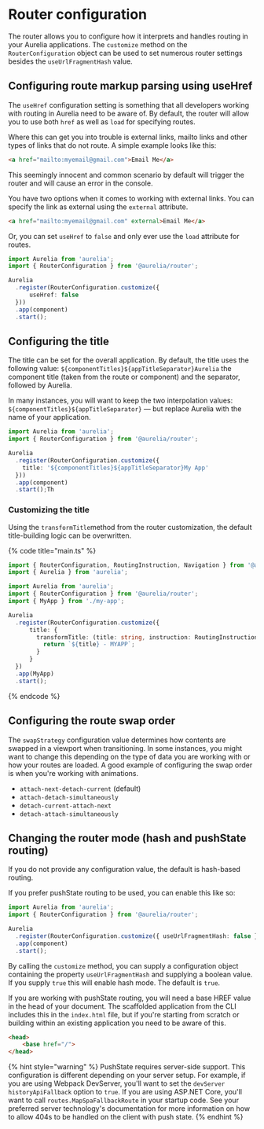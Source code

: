 # Router configuration

The router allows you to configure how it interprets and handles routing in your Aurelia applications. The `customize` method on the `RouterConfiguration` object can be used to set numerous router settings besides the `useUrlFragmentHash` value.

## Configuring route markup parsing using useHref

The `useHref` configuration setting is something that all developers working with routing in Aurelia need to be aware of. By default, the router will allow you to use both `href` as well as `load` for specifying routes.

Where this can get you into trouble is external links, mailto links and other types of links that do not route. A simple example looks like this:

```html
<a href="mailto:myemail@gmail.com">Email Me</a>
```

This seemingly innocent and common scenario by default will trigger the router and will cause an error in the console.

You have two options when it comes to working with external links. You can specify the link as external using the `external` attribute.

```html
<a href="mailto:myemail@gmail.com" external>Email Me</a>
```

Or, you can set `useHref` to `false` and only ever use the `load` attribute for routes.

```typescript
import Aurelia from 'aurelia';
import { RouterConfiguration } from '@aurelia/router'; 

Aurelia
  .register(RouterConfiguration.customize({
      useHref: false
  }))
  .app(component)
  .start();
```

## Configuring the title

The title can be set for the overall application. By default, the title uses the following value: `${componentTitles}${appTitleSeparator}Aurelia` the component title (taken from the route or component) and the separator, followed by Aurelia.

In many instances, you will want to keep the two interpolation values: `${componentTitles}${appTitleSeparator}` — but replace Aurelia with the name of your application.

```typescript
import Aurelia from 'aurelia';
import { RouterConfiguration } from '@aurelia/router'; 

Aurelia
  .register(RouterConfiguration.customize({ 
    title: '${componentTitles}${appTitleSeparator}My App'
  }))
  .app(component)
  .start();Th
```

### Customizing the title

Using the `transformTitle`method from the router customization, the default title-building logic can be overwritten.

{% code title="main.ts" %}
```typescript
import { RouterConfiguration, RoutingInstruction, Navigation } from '@aurelia/router';
import { Aurelia } from 'aurelia';

import Aurelia from 'aurelia';
import { RouterConfiguration } from '@aurelia/router';
import { MyApp } from './my-app';

Aurelia
  .register(RouterConfiguration.customize({
      title: {
        transformTitle: (title: string, instruction: RoutingInstruction, navigation: Navigation) => {
          return `${title} - MYAPP`;
        }
      }
  })
  .app(MyApp)
  .start();
```
{% endcode %}

## Configuring the route swap order

The `swapStrategy` configuration value determines how contents are swapped in a viewport when transitioning. In some instances, you might want to change this depending on the type of data you are working with or how your routes are loaded. A good example of configuring the swap order is when you're working with animations.

* `attach-next-detach-current` (default)
* `attach-detach-simultaneously`
* `detach-current-attach-next`
* `detach-attach-simultaneously`

## Changing the router mode (hash and pushState routing)

If you do not provide any configuration value, the default is hash-based routing.

If you prefer pushState routing to be used, you can enable this like so:

```typescript
import Aurelia from 'aurelia';
import { RouterConfiguration } from '@aurelia/router'; 

Aurelia
  .register(RouterConfiguration.customize({ useUrlFragmentHash: false }))
  .app(component)
  .start();
```

By calling the `customize` method, you can supply a configuration object containing the property `useUrlFragmentHash` and supplying a boolean value. If you supply `true` this will enable hash mode. The default is `true`.

If you are working with pushState routing, you will need a base HREF value in the head of your document. The scaffolded application from the CLI includes this in the `index.html` file, but if you're starting from scratch or building within an existing application you need to be aware of this.

```html
<head>
    <base href="/">
</head>
```

{% hint style="warning" %}
PushState requires server-side support. This configuration is different depending on your server setup. For example, if you are using Webpack DevServer, you'll want to set the `devServer` `historyApiFallback` option to `true`. If you are using ASP.NET Core, you'll want to call `routes.MapSpaFallbackRoute` in your startup code. See your preferred server technology's documentation for more information on how to allow 404s to be handled on the client with push state.
{% endhint %}
